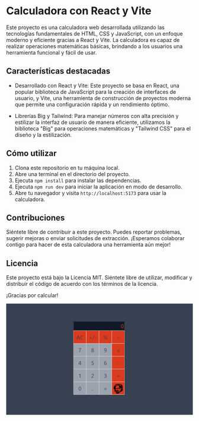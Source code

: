 # Calculadora con React y Vite

Este proyecto es una calculadora web desarrollada utilizando las tecnologías fundamentales de HTML, CSS y JavaScript, con un enfoque moderno y eficiente gracias a React y Vite. La calculadora es capaz de realizar operaciones matemáticas básicas, brindando a los usuarios una herramienta funcional y fácil de usar.

## Características destacadas

- Desarrollado con React y Vite: Este proyecto se basa en React, una popular biblioteca de JavaScript para la creación de interfaces de usuario, y Vite, una herramienta de construcción de proyectos moderna que permite una configuración rápida y un rendimiento óptimo.

- Librerías Big y Tailwind: Para manejar números con alta precisión y estilizar la interfaz de usuario de manera eficiente, utilizamos la biblioteca "Big" para operaciones matemáticas y "Tailwind CSS" para el diseño y la estilización.

## Cómo utilizar

1. Clona este repositorio en tu máquina local.
2. Abre una terminal en el directorio del proyecto.
3. Ejecuta `npm install` para instalar las dependencias.
4. Ejecuta `npm run dev` para iniciar la aplicación en modo de desarrollo.
5. Abre tu navegador y visita `http://localhost:5173` para usar la calculadora.

## Contribuciones

Siéntete libre de contribuir a este proyecto. Puedes reportar problemas, sugerir mejoras o enviar solicitudes de extracción. ¡Esperamos colaborar contigo para hacer de esta calculadora una herramienta aún mejor!

## Licencia

Este proyecto está bajo la Licencia MIT. Siéntete libre de utilizar, modificar y distribuir el código de acuerdo con los términos de la licencia.

¡Gracias por calcular!

![Texto alternativo](demo.png)